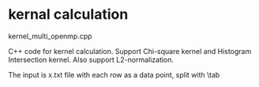# kernal calculation

kernel_multi_openmp.cpp

C++ code for kernel calculation. Support Chi-square kernel and Histogram Intersection kernel. Also support L2-normalization. 

The input is x.txt file with each row as a data point, split with \tab